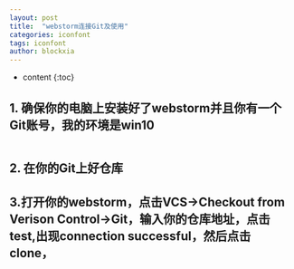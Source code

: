 ```yaml
---
layout: post
title:  "webstorm连接Git及使用"
categories: iconfont
tags: iconfont
author: blockxia
---
```

* content
{:toc}



## 1. 确保你的电脑上安装好了webstorm并且你有一个Git账号，我的环境是win10


```js


```
## 2. 在你的Git上好仓库


## 3.打开你的webstorm，点击VCS->Checkout from Verison Control->Git，输入你的仓库地址，点击test,出现connection successful，然后点击clone，



